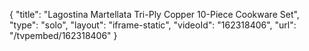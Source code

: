 {
    "title": "Lagostina Martellata Tri-Ply Copper 10-Piece Cookware Set",
    "type": "solo",
    "layout": "iframe-static",
    "videoId": "162318406",
    "url": "\/tvpembed\/162318406"
}